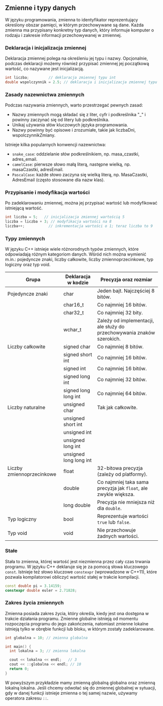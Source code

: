 ## Zmienne i typy danych

W języku programowania, zmienna to identyfikator reprezentujący określony obszar pamięci, w którym przechowywane są dane. Każda zmienna ma przypisany konkretny typ danych, który informuje komputer o rodzaju i zakresie informacji przechowywanej w zmiennej.

### Deklaracja i inicjalizacja zmiennej

Deklaracja zmiennej polega na określeniu jej typu i nazwy. Opcjonalnie, podczas deklaracji możemy również przypisać zmiennej jej początkową wartość, co nazywane jest inicjalizacją.

```c++
int liczba;         // deklaracja zmiennej typu int
double wspolczynnik = 2.5; // deklaracja i inicjalizacja zmiennej typu double
```

### Zasady nazewnictwa zmiennych

Podczas nazywania zmiennych, warto przestrzegać pewnych zasad:

- Nazwy zmiennych mogą składać się z liter, cyfr i podkreślnika "_" i powinny zaczynać się od litery lub podkreślnika.
- Unikaj używania słów kluczowych języka programowania.
- Nazwy powinny być opisowe i zrozumiałe, takie jak liczbaDni, wspolczynnikZmiany.

Istnieje kilka popularnych konwencji nazewnictwa:

- `snake_case`: oddzielanie słów podkreślnikiem, np. masa_czastki, adres_email.
- `camelCase`: pierwsze słowo małą literą, następne wielką, np. masaCzastki, adresEmail.
- `PascalCase`: każde słowo zaczyna się wielką literą, np. MasaCzastki, AdresEmail (często stosowane dla nazw klas).

### Przypisanie i modyfikacja wartości

Po zadeklarowaniu zmiennej, można jej przypisać wartość lub modyfikować istniejącą wartość.

```c++
int liczba = 5;   // inicjalizacja zmiennej wartością 5
liczba = liczba + 3; // modyfikacja wartości na 8
liczba++;           // inkrementacja wartości o 1; teraz liczba to 9
```

### Typy zmiennych

W języku C++ istnieje wiele różnorodnych typów zmiennych, które odpowiadają różnym kategoriom danych. Wśród nich można wymienić m.in.: pojedyncze znaki, liczby całkowite, liczby zmiennoprzecinkowe, typ logiczny oraz typ void.

| Grupa                     | Deklaracja w kodzie       | Precyzja oraz rozmiar                                                |
|---------------------------|---------------------------|----------------------------------------------------------------------|
| Pojedyncze znaki          | char                      | Jeden bajt. Najczęściej 8 bitów.                                     |
|                           | char16_t                 | Co najmniej 16 bitów.                                                |
|                           | char32_t                 | Co najmniej 32 bity.                                                 |
|                           | wchar_t                  | Zależy od implementacji, ale służy do przechowywania znaków szerokich.|
| Liczby całkowite          | signed char               | Co najmniej 8 bitów.                                                 |
|                           | signed short int          | Co najmniej 16 bitów.                                                |
|                           | signed int                | Co najmniej 16 bitów.                                                |
|                           | signed long int           | Co najmniej 32 bitów.                                                |
|                           | signed long long int      | Co najmniej 64 bitów.                                                |
| Liczby naturalne          | unsigned char             | Tak jak całkowite.                                                   |
|                           | unsigned short int        |                                                                      |
|                           | unsigned int              |                                                                      |
|                           | unsigned long int         |                                                                      |
|                           | unsigned long long int    |                                                                      |
| Liczby zmiennoprzecinkowe | float                     | 32-bitowa precyzja (zależy od platformy).                            |
|                           | double                    | Co najmniej taka sama precyzja jak `float`, ale zwykle większa.      |
|                           | long double               | Precyzja nie mniejsza niż dla `double`.                              |
| Typ logiczny              | bool                      | Reprezentuje wartości `true` lub `false`.                            |
| Typ void                  | void                      | Nie przechowuje żadnych wartości.                                    |

### Stałe

Stała to zmienna, której wartość jest niezmienna przez cały czas trwania programu. W języku C++ deklaruje się je za pomocą słowa kluczowego `const`. Istnieje też słowo kluczowe `constexpr` (wprowadzone w C++11), które pozwala kompilatorowi obliczyć wartość stałej w trakcie kompilacji.

```c++
const double pi = 3.14159; 
constexpr double euler = 2.71828;
```

### Zakres życia zmiennych

Zmienna posiada zakres życia, który określa, kiedy jest ona dostępna w trakcie działania programu. Zmienne globalne istnieją od momentu rozpoczęcia programu do jego zakończenia, natomiast zmienne lokalne istnieją tylko w obrębie funkcji lub bloku, w którym zostały zadeklarowane.

```c++
int globalna = 10; // zmienna globalna

int main() {
  int lokalna = 3; // zmienna lokalna

  cout << lokalna << endl;   // 3
  cout << ::globalna << endl; // 10
  return 0;
}
```

W powyższym przykładzie mamy zmienną globalną globalna oraz zmienną lokalną lokalna. Jeśli chcemy odwołać się do zmiennej globalnej w sytuacji, gdy w danej funkcji istnieje zmienna o tej samej nazwie, używamy operatora zakresu `::`.
